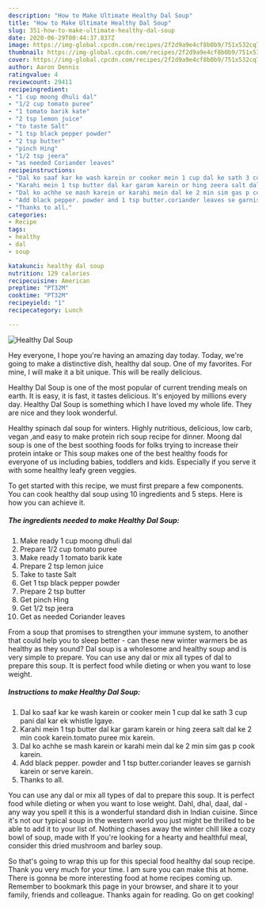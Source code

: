 ```yaml
---
description: "How to Make Ultimate Healthy Dal Soup"
title: "How to Make Ultimate Healthy Dal Soup"
slug: 351-how-to-make-ultimate-healthy-dal-soup
date: 2020-06-29T00:44:37.837Z
image: https://img-global.cpcdn.com/recipes/2f2d9a9e4cf8b0b9/751x532cq70/healthy-dal-soup-recipe-main-photo.jpg
thumbnail: https://img-global.cpcdn.com/recipes/2f2d9a9e4cf8b0b9/751x532cq70/healthy-dal-soup-recipe-main-photo.jpg
cover: https://img-global.cpcdn.com/recipes/2f2d9a9e4cf8b0b9/751x532cq70/healthy-dal-soup-recipe-main-photo.jpg
author: Aaron Dennis
ratingvalue: 4
reviewcount: 29411
recipeingredient:
- "1 cup moong dhuli dal"
- "1/2 cup tomato puree"
- "1 tomato barik kate"
- "2 tsp lemon juice"
- "to taste Salt"
- "1 tsp black pepper powder"
- "2 tsp butter"
- "pinch Hing"
- "1/2 tsp jeera"
- "as needed Coriander leaves"
recipeinstructions:
- "Dal ko saaf kar ke wash karein or cooker mein 1 cup dal ke sath 3 cup pani dal kar ek whistle lgaye."
- "Karahi mein 1 tsp butter dal kar garam karein or hing zeera salt dal ke 2 min cook karein.tomato puree mix karein."
- "Dal ko achhe se mash karein or karahi mein dal ke 2 min sim gas p cook karein."
- "Add black pepper. powder and 1 tsp butter.coriander leaves se garnish karein or serve karein."
- "Thanks to all."
categories:
- Recipe
tags:
- healthy
- dal
- soup

katakunci: healthy dal soup 
nutrition: 129 calories
recipecuisine: American
preptime: "PT32M"
cooktime: "PT32M"
recipeyield: "1"
recipecategory: Lunch

---
```



![Healthy Dal Soup](https://img-global.cpcdn.com/recipes/2f2d9a9e4cf8b0b9/751x532cq70/healthy-dal-soup-recipe-main-photo.jpg)

Hey everyone, I hope you're having an amazing day today. Today, we're going to make a distinctive dish, healthy dal soup. One of my favorites. For mine, I will make it a bit unique. This will be really delicious.

Healthy Dal Soup is one of the most popular of current trending meals on earth. It is easy, it is fast, it tastes delicious. It's enjoyed by millions every day. Healthy Dal Soup is something which I have loved my whole life. They are nice and they look wonderful.

Healthy spinach dal soup for winters. Highly nutritious, delicious, low carb, vegan ,and easy to make protein rich soup recipe for dinner. Moong dal soup is one of the best soothing foods for folks trying to increase their protein intake or This soup makes one of the best healthy foods for everyone of us including babies, toddlers and kids. Especially if you serve it with some healthy leafy green veggies.


To get started with this recipe, we must first prepare a few components. You can cook healthy dal soup using 10 ingredients and 5 steps. Here is how you can achieve it.

<!--inarticleads1-->

##### The ingredients needed to make Healthy Dal Soup:

1. Make ready 1 cup moong dhuli dal
1. Prepare 1/2 cup tomato puree
1. Make ready 1 tomato barik kate
1. Prepare 2 tsp lemon juice
1. Take to taste Salt
1. Get 1 tsp black pepper powder
1. Prepare 2 tsp butter
1. Get pinch Hing
1. Get 1/2 tsp jeera
1. Get as needed Coriander leaves


From a soup that promises to strengthen your immune system, to another that could help you to sleep better - can these new winter warmers be as healthy as they sound? Dal soup is a wholesome and healthy soup and is very simple to prepare. You can use any dal or mix all types of dal to prepare this soup. It is perfect food while dieting or when you want to lose weight. 

<!--inarticleads2-->

##### Instructions to make Healthy Dal Soup:

1. Dal ko saaf kar ke wash karein or cooker mein 1 cup dal ke sath 3 cup pani dal kar ek whistle lgaye.
1. Karahi mein 1 tsp butter dal kar garam karein or hing zeera salt dal ke 2 min cook karein.tomato puree mix karein.
1. Dal ko achhe se mash karein or karahi mein dal ke 2 min sim gas p cook karein.
1. Add black pepper. powder and 1 tsp butter.coriander leaves se garnish karein or serve karein.
1. Thanks to all.


You can use any dal or mix all types of dal to prepare this soup. It is perfect food while dieting or when you want to lose weight. Dahl, dhal, daal, dal - any way you spell it this is a wonderful standard dish in Indian cuisine. Since it&#39;s not our typical soup in the western world you just might be thrilled to be able to add it to your list of. Nothing chases away the winter chill like a cozy bowl of soup, made with If you&#39;re looking for a hearty and healthful meal, consider this dried mushroom and barley soup. 

So that's going to wrap this up for this special food healthy dal soup recipe. Thank you very much for your time. I am sure you can make this at home. There is gonna be more interesting food at home recipes coming up. Remember to bookmark this page in your browser, and share it to your family, friends and colleague. Thanks again for reading. Go on get cooking!
